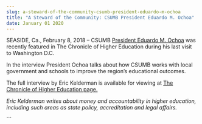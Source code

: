 ```yaml
---
slug: a-steward-of-the-community-csumb-president-eduardo-m-ochoa
title: "A Steward of the Community: CSUMB President Eduardo M. Ochoa"
date: January 01 2020
---
```


 
<p>
  SEASIDE, Ca., February 8, 2018 – CSUMB
  <a href="https://csumb.edu/president">President Eduardo M. Ochoa</a> was
  recently featured in The Chronicle of Higher Education during his last visit
  to Washington D.C.
</p>
<p>
  In the interview President Ochoa talks about how CSUMB works with local
  government and schools to improve the region’s educational outcomes.
</p>
<p>
  The full interview by Eric Kelderman is available for viewing at
  <a href="https://www.chronicle.com/article/A-Steward-of-the-Community/242372"
    >The Chronicle of Higher Education page.</a
  >
</p>
<p>
  <em
    >Eric Kelderman writes about money and accountability in higher education,
    including such areas as state policy, accreditation and legal affairs.
  </em>
</p>
```
